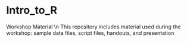 # Intro_to_R
Workshop Material \n
This repository includes material used during the workshop: sample data files, script files, handouts, and presentation
